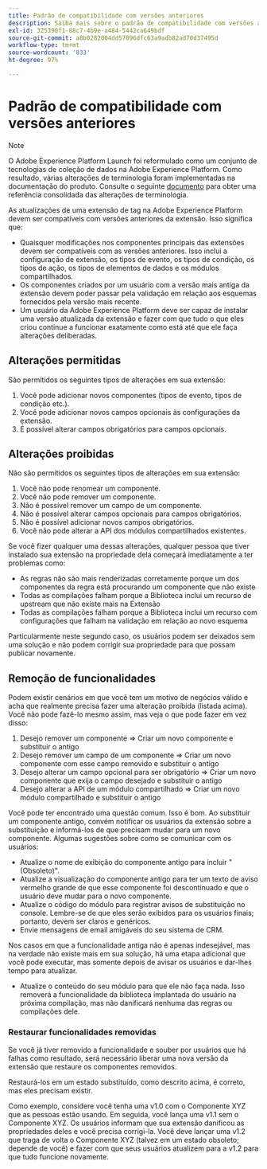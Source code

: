 ```yaml
---
title: Padrão de compatibilidade com versões anteriores
description: Saiba mais sobre o padrão de compatibilidade com versões anteriores na Adobe Experience Platform, que garante que as versões atualizadas das extensões de tags sejam compatíveis com as versões anteriores.
exl-id: 325390f1-88c7-4b9e-a484-5442ca649bdf
source-git-commit: a8b0282004dd57096dfc63a9adb82ad70d37495d
workflow-type: tm+mt
source-wordcount: '833'
ht-degree: 97%

---
```


# Padrão de compatibilidade com versões anteriores

>[!NOTE]
>
>O Adobe Experience Platform Launch foi reformulado como um conjunto de tecnologias de coleção de dados na Adobe Experience Platform. Como resultado, várias alterações de terminologia foram implementadas na documentação do produto. Consulte o seguinte [documento](../term-updates.md) para obter uma referência consolidada das alterações de terminologia.

As atualizações de uma extensão de tag na Adobe Experience Platform devem ser compatíveis com versões anteriores da extensão. Isso significa que:

* Quaisquer modificações nos componentes principais das extensões devem ser compatíveis com as versões anteriores. Isso inclui a configuração de extensão, os tipos de evento, os tipos de condição, os tipos de ação, os tipos de elementos de dados e os módulos compartilhados.
* Os componentes criados por um usuário com a versão mais antiga da extensão devem poder passar pela validação em relação aos esquemas fornecidos pela versão mais recente.
* Um usuário da Adobe Experience Platform deve ser capaz de instalar uma versão atualizada da extensão e fazer com que tudo o que eles criou continue a funcionar exatamente como está até que ele faça alterações deliberadas.

## Alterações permitidas

São permitidos os seguintes tipos de alterações em sua extensão:

1. Você pode adicionar novos componentes (tipos de evento, tipos de condição etc.).
1. Você pode adicionar novos campos opcionais às configurações da extensão.
1. É possível alterar campos obrigatórios para campos opcionais.

## Alterações proibidas

Não são permitidos os seguintes tipos de alterações em sua extensão:

1. Você não pode renomear um componente.
1. Você não pode remover um componente.
1. Não é possível remover um campo de um componente.
1. Não é possível alterar campos opcionais para campos obrigatórios.
1. Não é possível adicionar novos campos obrigatórios.
1. Você não pode alterar a API dos módulos compartilhados existentes.

Se você fizer qualquer uma dessas alterações, qualquer pessoa que tiver instalado sua extensão na propriedade dela começará imediatamente a ter problemas como:

* As regras não são mais renderizadas corretamente porque um dos componentes da regra está procurando um componente que não existe
* Todas as compilações falham porque a Biblioteca inclui um recurso de upstream que não existe mais na Extensão
* Todas as compilações falham porque a Biblioteca inclui um recurso com configurações que falham na validação em relação ao novo esquema

Particularmente neste segundo caso, os usuários podem ser deixados sem uma solução e não podem corrigir sua propriedade para que possam publicar novamente.

## Remoção de funcionalidades

Podem existir cenários em que você tem um motivo de negócios válido e acha que realmente precisa fazer uma alteração proibida (listada acima). Você não pode fazê-lo mesmo assim, mas veja o que pode fazer em vez disso:

1. Desejo remover um componente => Criar um novo componente e substituir o antigo
1. Desejo remover um campo de um componente => Criar um novo componente com esse campo removido e substituir o antigo
1. Desejo alterar um campo opcional para ser obrigatório => Criar um novo componente que exija o campo desejado e substituir o antigo
1. Desejo alterar a API de um módulo compartilhado => Criar um novo módulo compartilhado e substituir o antigo

Você pode ter encontrado uma questão comum. Isso é bom. Ao substituir um componente antigo, convém notificar os usuários da extensão sobre a substituição e informá-los de que precisam mudar para um novo componente.  Algumas sugestões sobre como se comunicar com os usuários:

* Atualize o nome de exibição do componente antigo para incluir &quot;(Obsoleto)&quot;.
* Atualize a visualização do componente antigo para ter um texto de aviso vermelho grande de que esse componente foi descontinuado e que o usuário deve mudar para o novo componente.
* Atualize o código do módulo para registrar avisos de substituição no console. Lembre-se de que eles serão exibidos para os usuários finais; portanto, devem ser claros e genéricos.
* Envie mensagens de email amigáveis do seu sistema de CRM.

Nos casos em que a funcionalidade antiga não é apenas indesejável, mas na verdade não existe mais em sua solução, há uma etapa adicional que você pode executar, mas somente depois de avisar os usuários e dar-lhes tempo para atualizar.

* Atualize o conteúdo do seu módulo para que ele não faça nada. Isso removerá a funcionalidade da biblioteca implantada do usuário na próxima compilação, mas não danificará nenhuma das regras ou compilações dele.

### Restaurar funcionalidades removidas

Se você já tiver removido a funcionalidade e souber por usuários que há falhas como resultado, será necessário liberar uma nova versão da extensão que restaure os componentes removidos.

Restaurá-los em um estado substituído, como descrito acima, é correto, mas eles precisam existir.

Como exemplo, considere você tenha uma v1.0 com o Componente XYZ que as pessoas estão usando. Em seguida, você lança uma v1.1 sem o Componente XYZ. Os usuários informam que sua extensão danificou as propriedades deles e você precisa corrigi-la. Você deve lançar uma v1.2 que traga de volta o Componente XYZ (talvez em um estado obsoleto; depende de você) e fazer com que seus usuários atualizem para a v1.2 para que tudo funcione novamente.
